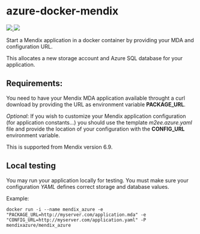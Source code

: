 # azure-docker-mendix
<a href="https://portal.azure.com/#create/Microsoft.Template/uri/https%3A%2F%2Fraw.githubusercontent.com%2FRaphaelAudet%2Fazure-docker-mendix%2Fmaster%2Fazure-docker-mendix.json" target="_blank">
    <img src="http://azuredeploy.net/deploybutton.png"/>
</a>


<a href="http://armviz.io/#/?load=https%3A%2F%2Fraw.githubusercontent.com%2FRaphaelAudet%2Fazure-docker-mendix%2Fmaster%2Fazure-docker-mendix.json" target="_blank">
    <img src="http://armviz.io/visualizebutton.png"/>
</a>


Start a Mendix application in a docker container by providing your MDA and configuration URL.

This allocates a new storage account and Azure SQL database for your application.


## Requirements:

You need to have your Mendix MDA application available throught a curl download by providing the URL as environment variable **PACKAGE_URL**.

*Optional*: If you wish to customize your Mendix application configuration (for application constants...) you should use the template *m2ee.azure.yaml* file and provide the location of your configuration with the **CONFIG_URL** environment variable.

This is supported from Mendix version 6.9.

## Local testing

You may run your application locally for testing. You must make sure your configuration *YAML* defines correct storage and database values.

Example:

```
docker run -i --name mendix_azure -e "PACKAGE_URL=http://myserver.com/application.mda" -e  "CONFIG_URL=http://myserver.com/application.yaml" -P mendixazure/mendix_azure
```
